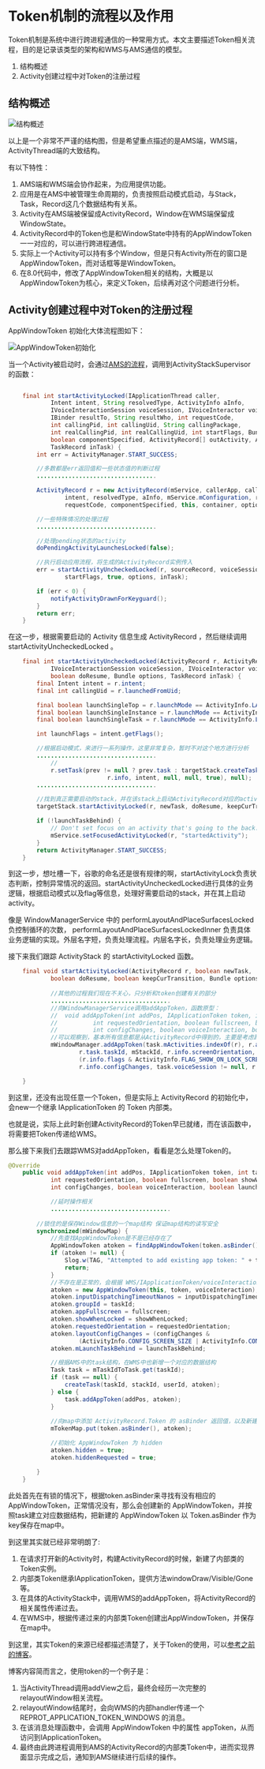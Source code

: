 # Token机制的流程以及作用

Token机制是系统中进行跨进程通信的一种常用方式。本文主要描述Token相关流程，目的是记录该类型的架构和WMS与AMS通信的模型。

1. 结构概述
2. Activity创建过程中对Token的注册过程

## 结构概述

![结构概述](./结构概述.PNG)

以上是一个非常不严谨的结构图，但是希望重点描述的是AMS端，WMS端，ActivityThread端的大致结构。

有以下特性：

1. AMS端和WMS端会协作起来，为应用提供功能。
2. 应用是在AMS中被管理生命周期的，负责按照启动模式启动，与Stack，Task，Record这几个数据结构有关系。
3. Activity在AMS端被保留成ActivityRecord，Window在WMS端保留成WindowState。
4. ActivityRecord中的Token也是和WindowState中持有的AppWindowToken一一对应的，可以进行跨进程通信。
5. 实际上一个Activity可以持有多个Window，但是只有Activity所在的窗口是AppWindowToken，而对话框等是WindowToken。
6. 在8.0代码中，修改了AppWindowToken相关的结构，大概是以AppWindowToken为核心，来定义Token，后续再对这个问题进行分析。



##  Activity创建过程中对Token的注册过程

AppWindowToken 初始化大体流程图如下：

![AppWindowToken初始化](./ams_token_init.PNG)

当一个Activity被启动时，会通过[AMS的流程](../../../ActivityManagerService/doc/AMS管理Activity启动流程/AMS管理Acitivity启动流程.md)，调用到ActivityStackSupervisor的函数：

```java

	final int startActivityLocked(IApplicationThread caller,
            Intent intent, String resolvedType, ActivityInfo aInfo,
            IVoiceInteractionSession voiceSession, IVoiceInteractor voiceInteractor,
            IBinder resultTo, String resultWho, int requestCode,
            int callingPid, int callingUid, String callingPackage,
            int realCallingPid, int realCallingUid, int startFlags, Bundle options,
            boolean componentSpecified, ActivityRecord[] outActivity, ActivityContainer container,
            TaskRecord inTask) {
        int err = ActivityManager.START_SUCCESS;

		//多数都是err返回值和一些状态值的判断过程
        ..................................

        ActivityRecord r = new ActivityRecord(mService, callerApp, callingUid, callingPackage,
                intent, resolvedType, aInfo, mService.mConfiguration, resultRecord, resultWho,
                requestCode, componentSpecified, this, container, options);

        //一些特殊情况的处理过程
        ..................................

		//处理pending状态的activity
        doPendingActivityLaunchesLocked(false);

		//执行启动应用流程，将生成的ActivityRecord实例传入
        err = startActivityUncheckedLocked(r, sourceRecord, voiceSession, voiceInteractor,
                startFlags, true, options, inTask);

        if (err < 0) {
            notifyActivityDrawnForKeyguard();
        }
        return err;
    }

```

在这一步，根据需要启动的 Activity 信息生成 ActivityRecord ，然后继续调用 startActivityUncheckedLocked 。

```java
	final int startActivityUncheckedLocked(ActivityRecord r, ActivityRecord sourceRecord,
            IVoiceInteractionSession voiceSession, IVoiceInteractor voiceInteractor, int startFlags,
            boolean doResume, Bundle options, TaskRecord inTask) {
        final Intent intent = r.intent;
        final int callingUid = r.launchedFromUid;

        final boolean launchSingleTop = r.launchMode == ActivityInfo.LAUNCH_SINGLE_TOP;
        final boolean launchSingleInstance = r.launchMode == ActivityInfo.LAUNCH_SINGLE_INSTANCE;
        final boolean launchSingleTask = r.launchMode == ActivityInfo.LAUNCH_SINGLE_TASK;

        int launchFlags = intent.getFlags();

		//根据启动模式，来进行一系列操作，这里非常复杂，暂时不对这个地方进行分析
        ..................................
        	//
            r.setTask(prev != null ? prev.task : targetStack.createTaskRecord(getNextTaskId(),
                            r.info, intent, null, null, true), null);
		..................................

		//找到真正需要启动的stack，并在该stack上启动ActivityRecord对应的activity
        targetStack.startActivityLocked(r, newTask, doResume, keepCurTransition, options);

        if (!launchTaskBehind) {
            // Don't set focus on an activity that's going to the back.
            mService.setFocusedActivityLocked(r, "startedActivity");
        }
        return ActivityManager.START_SUCCESS;
    }
```

到这一步，想吐槽一下，谷歌的命名还是很有规律的啊，startActivityLock负责状态判断，控制异常情况的返回。startActivityUncheckedLocked进行具体的业务逻辑，根据启动模式以及flag等信息，处理好需要启动的stack，并在其上启动activity。

像是 WindowManagerService 中的 performLayoutAndPlaceSurfacesLocked 负控制循环的次数， performLayoutAndPlaceSurfacesLockedInner 负责具体业务逻辑的实现。外层名字短，负责处理流程。内层名字长，负责处理业务逻辑。

接下来我们跟踪 ActivityStack 的 startActivityLocked 函数。

```java
	final void startActivityLocked(ActivityRecord r, boolean newTask,
            boolean doResume, boolean keepCurTransition, Bundle options) {
        
			//其他的过程我们现在不关心，只分析和token创建有关的部分
			..................................
			//向WindowManagerService调用addAppToken，函数原型：
			//	void addAppToken(int addPos, IApplicationToken token, int groupId, int stackId,
            //			int requestedOrientation, boolean fullscreen, boolean showWhenLocked, int userId,
            //			int configChanges, boolean voiceInteraction, boolean launchTaskBehind);
			//可以观察到，基本所有信息都是从ActivityRecord中得到的，主要是考虑跨进程的调用，ActivityRecord并没有进行序列化过。
            mWindowManager.addAppToken(task.mActivities.indexOf(r), r.appToken,
                    r.task.taskId, mStackId, r.info.screenOrientation, r.fullscreen,
                    (r.info.flags & ActivityInfo.FLAG_SHOW_ON_LOCK_SCREEN) != 0, r.userId,
                    r.info.configChanges, task.voiceSession != null, r.mLaunchTaskBehind);

    }

```

到这里，还没有出现任意一个Token，但是实际上 ActivityRecord 的初始化中，会new一个继承 IApplicationToken 的 Token 内部类。 

也就是说，实际上此时新创建ActivityRecord的Token早已就绪，而在该函数中，将需要把Token传递给WMS。

那么接下来我们去跟踪WMS对addAppToken，看看是怎么处理Token的。

```java
@Override
    public void addAppToken(int addPos, IApplicationToken token, int taskId, int stackId,
            int requestedOrientation, boolean fullscreen, boolean showWhenLocked, int userId,
            int configChanges, boolean voiceInteraction, boolean launchTaskBehind) {

			//延时操作相关
			..................................
		
		//锁住的是保存Window信息的一个map结构 保证map结构的读写安全
        synchronized(mWindowMap) {
			//先查找AppWindowToken是不是已经存在了
            AppWindowToken atoken = findAppWindowToken(token.asBinder());
            if (atoken != null) {
                Slog.w(TAG, "Attempted to add existing app token: " + token);
                return;
            }
			//不存在是正常的，会根据 WMS/IApplicationToken/voiceInteraction 创建这个实例，后续会进行其他参数的赋值工作。总的来说，是将AMS中的Token再进行一次构造，成为WMS中的AppWindowToken
            atoken = new AppWindowToken(this, token, voiceInteraction);
            atoken.inputDispatchingTimeoutNanos = inputDispatchingTimeoutNanos;
            atoken.groupId = taskId;
            atoken.appFullscreen = fullscreen;
            atoken.showWhenLocked = showWhenLocked;
            atoken.requestedOrientation = requestedOrientation;
            atoken.layoutConfigChanges = (configChanges &
                    (ActivityInfo.CONFIG_SCREEN_SIZE | ActivityInfo.CONFIG_ORIENTATION)) != 0;
            atoken.mLaunchTaskBehind = launchTaskBehind;

			//根据AMS中的task结构，在WMS中也新增一个对应的数据结构
            Task task = mTaskIdToTask.get(taskId);
            if (task == null) {
                createTask(taskId, stackId, userId, atoken);
            } else {
                task.addAppToken(addPos, atoken);
            }
			
			//向map中添加 ActivityRecord.Token 的 asBinder 返回值，以及新建的 AppWindowToken
            mTokenMap.put(token.asBinder(), atoken);

            //初始化 AppWindowToken 为 hidden
            atoken.hidden = true;
            atoken.hiddenRequested = true;

        }
    }

```

此处首先在有锁的情况下，根据token.asBinder来寻找有没有相应的 AppWindowToken，正常情况没有，那么会创建新的 AppWindowToken，并按照task建立对应数据结构，把新建的 AppWindowToken 以 Token.asBinder 作为key保存在map中。

到这里其实就已经非常明朗了:

1. 在请求打开新的Activity时，构建ActivityRecord的时候，新建了内部类的Token实例。
2. 内部类Token继承IApplicationToken，提供方法windowDraw/Visible/Gone等。
3. 在具体的ActivityStack中，调用WMS的addAppToken，将ActivityRecord的相关属性传递过去。
4. 在WMS中，根据传递过来的内部类Token创建出AppWindowToken，并保存在map中。

到这里，其实Token的来源已经都描述清楚了，关于Token的使用，可以[参考之前的博客](../../../Activity创建过程与window相关部分/Activity创建过程与window相关部分.md)。

博客内容简而言之，使用token的一个例子是：

1. 当ActivityThread调用addView之后，最终会经历一次完整的relayoutWindow相关流程。
2. relayoutWindow结尾时，会向WMS的内部handler传递一个 REPROT_APPLICATION_TOKEN_WINDOWS 的消息。
3. 在该消息处理函数中，会调用 AppWindowToken 中的属性 appToken，从而访问到IApplicationToken。
4. 最终由此跨进程调用到AMS的ActivityRecord的内部类Token中，进而实现界面显示完成之后，通知到AMS继续进行后续的操作。




